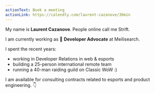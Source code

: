 ```yaml
---
actionText: Book a meeting
actionLink: https://calendly.com/laurent-cazanove/30min
---
```


My name is **Laurent Cazanove**. People online call me Strift.

I am currently working as 🥑 **Developer Advocate** at Meilisearch.

I spent the recent years:
- working in Developer Relations in web & esports
- building a 25-person international remote team
- running a 40-man raiding guild on Classic WoW :)

I am available for consulting contracts related to esports and product engineering. 👇

